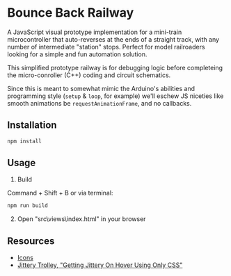 # Bounce Back Railway

A JavaScript visual prototype implementation for a mini-train microcontroller that auto-reverses at the ends of a straight track, with any number of intermediate "station" stops. Perfect for model railroaders looking for a simple and fun automation solution.

This simplified prototype railway is for debugging logic before completeing the micro-conroller (C++) coding and circuit schematics.

Since this is meant to somewhat mimic the Arduino's abilities and programming style (`setup` & `loop`, for example) we'll eschew JS niceties like smooth animations be `requestAnimationFrame`, and no callbacks. 

## Installation

```sh
npm install
```

## Usage

1. Build

Command + Shift + B or via terminal:

```sh
npm run build
```

2. Open "src\views\index.html" in your browser

## Resources

* [Icons](https://www.iconbolt.com/)
* [Jittery Trolley, "Getting Jittery On Hover Using Only CSS"](https://www.kirupa.com/snippets/getting_jittery_on_hover_using_only_css.htm)
